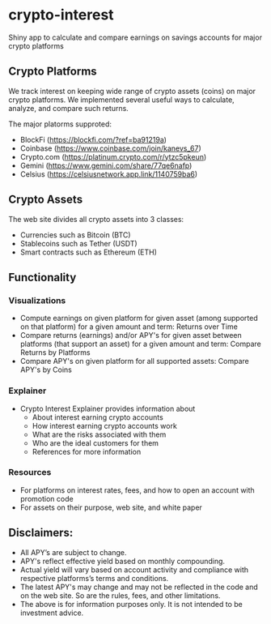 # crypto-interest
Shiny app to calculate and compare earnings on savings accounts for major crypto platforms

## Crypto Platforms

We track interest on keeping wide range of crypto assets (coins) on major crypto platforms. We implemented several 
useful ways to calculate, analyze, and compare such returns.

The major platorms supproted:

 * BlockFi (https://blockfi.com/?ref=ba91219a)
 * Coinbase (https://www.coinbase.com/join/kanevs_67)
 * Crypto.com (https://platinum.crypto.com/r/ytzc5pkeun)
 * Gemini (https://www.gemini.com/share/77qe6nafp)
 * Celsius (https://celsiusnetwork.app.link/1140759ba6)

## Crypto Assets

The web site divides all crypto assets into 3 classes:
 
 * Currencies such as Bitcoin (BTC)
 * Stablecoins such as Tether (USDT)
 * Smart contracts such as Ethereum (ETH)

## Functionality

### Visualizations
 * Compute earnings on given platform for given asset (among supported on that platform) for a given amount and term: Returns over Time
 * Compare returns (earnings) and/or APY's for given asset between platforms (that support an asset) for a given amount and term: Compare Returns by Platforms
 * Compare APY's on given platform for all supported assets: Compare APY's by Coins

### Explainer
 * Crypto Interest Explainer provides information about
   * About interest earning crypto accounts
   * How interest earning crypto accounts work
   * What are the risks associated with them
   * Who are the ideal customers for them
   * References for more information

### Resources
  * For platforms on interest rates, fees, and how to open an account with promotion code
  * For assets on their purpose, web site, and white paper


## Disclaimers:
  * All APY’s are subject to change. 
  * APY's reflect effective yield based on monthly compounding. 
  * Actual yield will vary based on account activity and compliance with respective platforms’s terms and conditions.
  * The latest APY's may change and may not be reflected in the code and on the web site. So are the rules, fees, and other limitations.
  * The above is for information purposes only. It is not intended to be investment advice.
